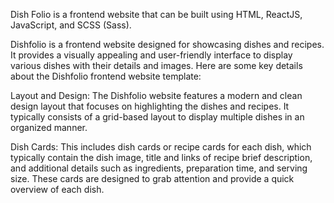 Dish Folio is a frontend website that can be built using HTML, ReactJS, JavaScript, and SCSS (Sass). 

Dishfolio is a frontend website  designed for showcasing dishes and recipes. It provides a visually appealing and user-friendly interface to display various dishes with their details and images. Here are some key details about the Dishfolio frontend website template:

Layout and Design: The Dishfolio website features a modern and clean design layout that focuses on highlighting the dishes and recipes. It typically consists of a grid-based layout to display multiple dishes in an organized manner.

Dish Cards: This includes dish cards or recipe cards for each dish, which typically contain the dish image, title and links of recipe brief description, and additional details such as ingredients, preparation time, and serving size. These cards are designed to grab attention and provide a quick overview of each dish.
